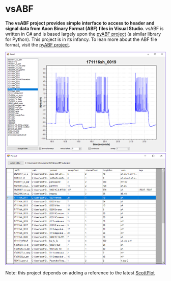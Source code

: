 # vsABF

**The vsABF project provides simple interface to access to header and signal data from Axon Binary Format (ABF) files in Visual Studio**. vsABF is written in C# and is based largely upon the [pyABF project](https://github.com/swharden/pyABF) (a similar library for Python). This project is in its infancy. To lean more about the ABF file format, visit the [pyABF project](https://github.com/swharden/pyABF).

![](doc/graphics/screenshot.png)
![](doc/graphics/screenshot2.png)

Note: this project depends on adding a reference to the latest [ScottPlot](https://github.com/swharden/ScottPlot)